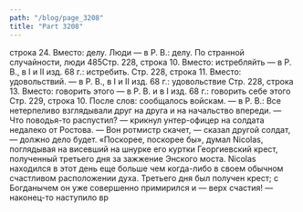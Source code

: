 ```yaml
---
path: "/blog/page_3208"
title: "Part 3208"
---
```


строка 24.
Вместо: делу. Люди — в Р. В.: делу. По странной случайности, люди
485Стр. 228, строка 10.
Вместо: истребляйть — в Р. В., в I и II изд. 68 г.: истребить.
Стр. 228, строка 11.
Вместо: удовольствий. — в Р. В., в I и II изд. 68 г.: удовольствие
Стр. 228, строка 13.
Вместо: говорить этого — в Р. В. и в I изд. 68 г.: говорить себе этого
Стр. 229, строка 10.
После слов: сообщалось войскам. — в Р. В.: Все нетерпеливо взглядывали друг на друга и на начальство впереди.
— Что поводья-то распустил? — крикнул унтер-офицер на солдата недалеко от Ростова.
— Вон ротмистр скачет, — сказал другой солдат, — должно дело будет.
«Поскорее, поскорее бы», думал Nicolas, поглядывая на висевший на шнурке его куртки Георгиевский крест, полученный третьего дня за зажжение Энского моста. Nicolas находился в этот день еще больше чем когда-либо в своем обычном счастливом расположении духа. Третьего дня был получен крест; с Богданычем он уже совершенно примирился и — верх счастия! — наконец-то наступило вр
